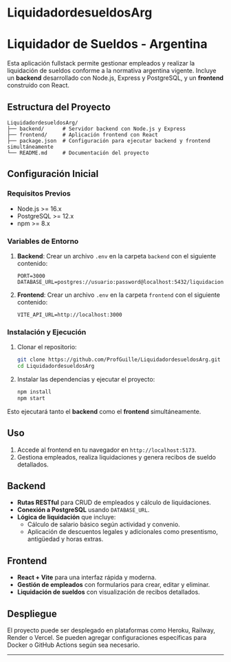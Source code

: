 # LiquidadordesueldosArg
# Liquidador de Sueldos - Argentina

Esta aplicación fullstack permite gestionar empleados y realizar la liquidación de sueldos conforme a la normativa argentina vigente. Incluye un **backend** desarrollado con Node.js, Express y PostgreSQL, y un **frontend** construido con React.

## Estructura del Proyecto

```
LiquidadordesueldosArg/
├── backend/      # Servidor backend con Node.js y Express
├── frontend/     # Aplicación frontend con React
├── package.json  # Configuración para ejecutar backend y frontend simultáneamente
└── README.md     # Documentación del proyecto
```

## Configuración Inicial

### Requisitos Previos

- Node.js >= 16.x
- PostgreSQL >= 12.x
- npm >= 8.x

### Variables de Entorno

1. **Backend**: Crear un archivo `.env` en la carpeta `backend` con el siguiente contenido:
   ```
   PORT=3000
   DATABASE_URL=postgres://usuario:password@localhost:5432/liquidacion
   ```

2. **Frontend**: Crear un archivo `.env` en la carpeta `frontend` con el siguiente contenido:
   ```
   VITE_API_URL=http://localhost:3000
   ```

### Instalación y Ejecución

1. Clonar el repositorio:
   ```bash
   git clone https://github.com/ProfGuille/LiquidadordesueldosArg.git
   cd LiquidadordesueldosArg
   ```

2. Instalar las dependencias y ejecutar el proyecto:
   ```bash
   npm install
   npm start
   ```

Esto ejecutará tanto el **backend** como el **frontend** simultáneamente.

## Uso

1. Accede al frontend en tu navegador en `http://localhost:5173`.
2. Gestiona empleados, realiza liquidaciones y genera recibos de sueldo detallados.

## Backend

- **Rutas RESTful** para CRUD de empleados y cálculo de liquidaciones.
- **Conexión a PostgreSQL** usando `DATABASE_URL`.
- **Lógica de liquidación** que incluye:
  - Cálculo de salario básico según actividad y convenio.
  - Aplicación de descuentos legales y adicionales como presentismo, antigüedad y horas extras.

## Frontend

- **React + Vite** para una interfaz rápida y moderna.
- **Gestión de empleados** con formularios para crear, editar y eliminar.
- **Liquidación de sueldos** con visualización de recibos detallados.

## Despliegue

El proyecto puede ser desplegado en plataformas como Heroku, Railway, Render o Vercel. Se pueden agregar configuraciones específicas para Docker o GitHub Actions según sea necesario.

---

